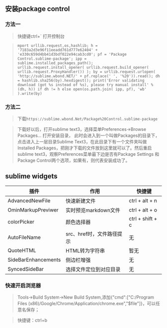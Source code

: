 ## 安装package control

### 方法一
> 快捷键ctrl+` 打开控制台

> `mport urllib.request,os,hashlib; h = '7183a2d3e96f11eeadd761d777e62404' + 'e330c659d4bb41d3bdf022e94cab3cd0'; pf = 'Package Control.sublime-package'; ipp = sublime.installed_packages_path(); urllib.request.install_opener( urllib.request.build_opener( urllib.request.ProxyHandler()) ); by = urllib.request.urlopen( 'http://sublime.wbond.NET/' + pf.replace(' ', '%20')).read(); dh = hashlib.sha256(by).hexdigest(); print('Error validating download (got %s instead of %s), please try manual install' % (dh, h)) if dh != h else open(os.path.join( ipp, pf), 'wb' ).write(by)`

### 方法二

> 下载`https://sublime.wbond.Net/Package%20Control.sublime-package`

> 下载好以后，打开sublime text3，选择菜单Preferences->Browse Packages... 打开安装目录，
此时会进入到一个叫做Packages的目录下，点击进入上一层目录Sublime Text3，在此目录下有一个文件夹叫做Installed Packages，把刚才下载的文件放到这里就可以了。然后重启sublime text3，观察Preferences菜单最下边是否有Package Settings 和Package Control两个选项，如果有，则代表安装成功了。


## sublime widgets

| 插件        			| 作用                   | 快捷键            |
| ----------- 			| -----------------------| --------------    |
|AdvancedNewFile		| 快速新建文件           | ctrl + alt + n    |
|OminMarkupPreviwer		| 实时预览markdown文件 	 | ctrl + alt + o    |
|colorPicker			| 颜色选择器			 | ctrl + shift + c  |
|AutoFileName			| src、href时，文件路径提示 | 无 |
|QuoteHTML				| HTML转为字符串		 | 暂无	|
|SideBarEnhancements	| 侧边栏增强			 | 无 |
|SyncedSideBar			| 选择文件定位到对应目录 | 无 |


### 快速开启浏览器
> Tools->Build System->New Build System,添加{"cmd":["C:/Program Files (x86)/Google/Chrome/Application/chrome.exe","$file"]}，可以任意名保存；

> 快捷键：ctrl+b